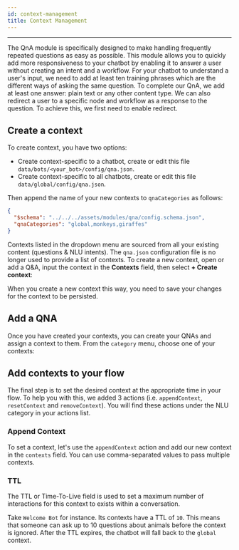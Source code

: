 ```yaml
---
id: context-management
title: Context Management
---
```


---------------

The QnA module is specifically designed to make handling frequently repeated questions as easy as possible. This module allows you to quickly add more responsiveness to your chatbot by enabling it to answer a user without creating an intent and a workflow. For your chatbot to understand a user's input, we need to add at least ten training phrases which are the different ways of asking the same question. To complete our QnA, we add at least one answer: plain text or any other content type. We can also redirect a user to a specific node and workflow as a response to the question. To achieve this, we first need to enable redirect.

## Create a context

To create context, you have two options:

- Create context-specific to a chatbot, create or edit this file `data/bots/<your_bot>/config/qna.json`.
- Create context-specific to all chatbots, create or edit this file `data/global/config/qna.json`.

Then append the name of your new contexts to `qnaCategories` as follows:

```json
{
  "$schema": "../../../assets/modules/qna/config.schema.json",
  "qnaCategories": "global,monkeys,giraffes"
}
```

Contexts listed in the dropdown menu are sourced from all your existing content (questions & NLU intents). The `qna.json` configuration file is no longer used to provide a list of contexts. To create a new context, open or add a Q&A, input the context in the **Contexts** field, then select **+ Create context**:

When you create a new context this way, you need to save your changes for the context to be persisted. 

## Add a QNA

Once you have created your contexts, you can create your QNAs and assign a context to them. From the `category` menu, choose one of your contexts:

## Add contexts to your flow

The final step is to set the desired context at the appropriate time in your flow. To help you with this, we added 3 actions (i.e. `appendContext`, `resetContext` and `removeContext`). You will find these actions under the NLU category in your actions list.

### Append Context

To set a context, let's use the `appendContext` action and add our new context in the `contexts` field. You can use comma-separated values to pass multiple contexts.

### TTL

The TTL or Time-To-Live field is used to set a maximum number of interactions for this context to exists within a conversation.

Take `Welcome Bot` for instance. Its contexts have a TTL of `10`. This means that someone can ask up to 10 questions about animals before the context is ignored. After the TTL expires, the chatbot will fall back to the `global` context.
